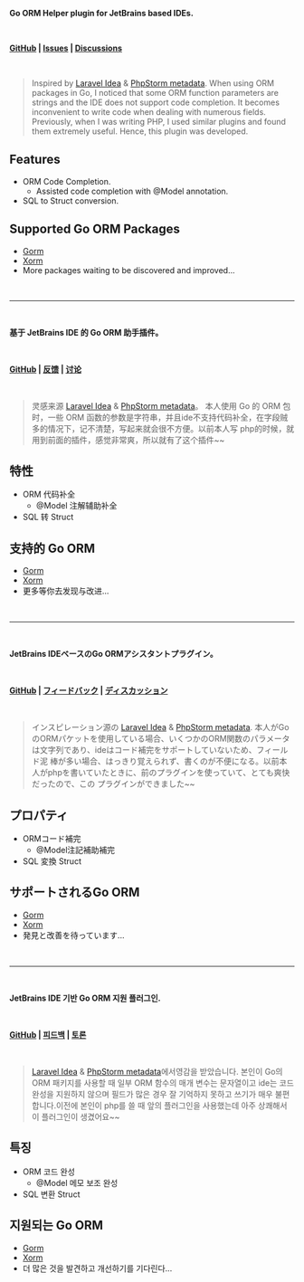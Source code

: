 <p><b>Go ORM Helper plugin for JetBrains based IDEs.</b></p>
<br/>
<p>
    <b>
        <a href="https://github.com/maiqingqiang/go-orm-helper">GitHub</a> |
        <a href="https://github.com/maiqingqiang/go-orm-helper/issues">Issues</a> |
        <a href="https://github.com/maiqingqiang/go-orm-helper/discussions">Discussions</a>
    </b>
</p>
<br/>

<blockquote>
    <p dir="auto">Inspired by <a href="https://plugins.jetbrains.com/plugin/13441-laravel-idea" rel="nofollow">Laravel Idea</a> &amp;
    <a href="https://www.jetbrains.com/help/phpstorm/ide-advanced-metadata.html" rel="nofollow">PhpStorm metadata</a>. When using ORM packages in Go,
    I noticed that some ORM function parameters are strings and the IDE does not support code completion. It becomes inconvenient
    to write code when dealing with numerous fields. Previously, when I was writing PHP, I used similar plugins and found them
    extremely useful. Hence, this plugin was developed.</p>
</blockquote>

<h2>Features</h2>
<ul>
    <li>ORM Code Completion.
        <ul>
            <li>Assisted code completion with @Model annotation.</li>
        </ul>
    </li>
    <li>SQL to Struct conversion.</li>
</ul>

<h2>Supported Go ORM Packages</h2>
<ul>
    <li><a href="https://github.com/go-gorm/gorm">Gorm</a></li>
    <li><a href="https://gitea.com/xorm/xorm">Xorm</a></li>
    <li>More packages waiting to be discovered and improved...</li>
</ul>

<br/>
<hr/>
<br/>

<p><b>基于 JetBrains IDE 的 Go ORM 助手插件。</b></p>
<br/>
<p>
    <b>
        <a href="https://github.com/maiqingqiang/go-orm-helper">GitHub</a> |
        <a href="https://github.com/maiqingqiang/go-orm-helper/issues">反馈</a> |
        <a href="https://github.com/maiqingqiang/go-orm-helper/discussions">讨论</a>
    </b>
</p>
<br/>

<blockquote>
    <p dir="auto">灵感来源 <a href="https://plugins.jetbrains.com/plugin/13441-laravel-idea" rel="nofollow">Laravel Idea</a> &amp;
    <a href="https://www.jetbrains.com/help/phpstorm/ide-advanced-metadata.html" rel="nofollow">PhpStorm metadata</a>。 
    本人使用 Go 的 ORM 包时，一些 ORM 函数的参数是字符串，并且ide不支持代码补全，在字段贼多的情况下，记不清楚，写起来就会很不方便。以前本人写
    php的时候，就用到前面的插件，感觉非常爽，所以就有了这个插件~~</p>
</blockquote>

<h2>特性</h2>
<ul>
    <li>ORM 代码补全
        <ul>
            <li>@Model 注解辅助补全</li>
        </ul>
    </li>
    <li>SQL 转 Struct</li>
</ul>

<h2>支持的 Go ORM</h2>
<ul>
    <li><a href="https://github.com/go-gorm/gorm">Gorm</a></li>
    <li><a href="https://gitea.com/xorm/xorm">Xorm</a></li>
    <li>更多等你去发现与改进...</li>
</ul>

<br/>
<hr/>
<br/>

<p><b>JetBrains IDEベースのGo ORMアシスタントプラグイン。</b></p>
<br/>
<p>
    <b>
        <a href="https://github.com/maiqingqiang/go-orm-helper">GitHub</a> |
        <a href="https://github.com/maiqingqiang/go-orm-helper/issues">フィードバック</a> |
        <a href="https://github.com/maiqingqiang/go-orm-helper/discussions">ディスカッション</a>
    </b>
</p>
<br/>

<blockquote>
    <p dir="auto">インスピレーション源の <a href="https://plugins.jetbrains.com/plugin/13441-laravel-idea" rel="nofollow">Laravel Idea</a> &amp;
    <a href="https://www.jetbrains.com/help/phpstorm/ide-advanced-metadata.html" rel="nofollow">PhpStorm metadata</a>.
    本人がGoのORMパケットを使用している場合、いくつかのORM関数のパラメータは文字列であり、ideはコード補完をサポートしていないため、フィールド泥
    棒が多い場合、はっきり覚えられず、書くのが不便になる。以前本人がphpを書いていたときに、前のプラグインを使っていて、とても爽快だったので、この
    プラグインができました~~</p>
</blockquote>

<h2>プロパティ</h2>
<ul>
    <li>ORMコード補完
        <ul>
            <li>@Model注記補助補完</li>
        </ul>
    </li>
    <li>SQL 変換 Struct</li>
</ul>

<h2>サポートされるGo ORM</h2>
<ul>
    <li><a href="https://github.com/go-gorm/gorm">Gorm</a></li>
    <li><a href="https://gitea.com/xorm/xorm">Xorm</a></li>
    <li>発見と改善を待っています...</li>
</ul>

<br/>
<hr/>
<br/>

<p><b>JetBrains IDE 기반 Go ORM 지원 플러그인.</b></p>
<br/>
<p>
    <b>
        <a href="https://github.com/maiqingqiang/go-orm-helper">GitHub</a> |
        <a href="https://github.com/maiqingqiang/go-orm-helper/issues">피드백</a> |
        <a href="https://github.com/maiqingqiang/go-orm-helper/discussions">토론</a>
    </b>
</p>
<br/>

<blockquote>
    <p dir="auto"><a href="https://plugins.jetbrains.com/plugin/13441-laravel-idea" rel="nofollow">Laravel Idea</a> &amp;
    <a href="https://www.jetbrains.com/help/phpstorm/ide-advanced-metadata.html" rel="nofollow">PhpStorm metadata</a>에서영감을 받았습니다. 
    본인이 Go의 ORM 패키지를 사용할 때 일부 ORM 함수의 매개 변수는 문자열이고 ide는 코드 완성을 지원하지 않으며 필드가 많은 경우 잘 기억하지 못하고 쓰기가 매우 불편합니다.이전에 본인이 php를 쓸 때 앞의 플러그인을 사용했는데 아주 상쾌해서 이 플러그인이 생겼어요~~</p>
</blockquote>

<h2>특징</h2>
<ul>
    <li>ORM 코드 완성
        <ul>
            <li>@Model 메모 보조 완성</li>
        </ul>
    </li>
    <li>SQL 변환 Struct</li>
</ul>

<h2>지원되는 Go ORM</h2>
<ul>
    <li><a href="https://github.com/go-gorm/gorm">Gorm</a></li>
    <li><a href="https://gitea.com/xorm/xorm">Xorm</a></li>
    <li>더 많은 것을 발견하고 개선하기를 기다린다...</li>
</ul>
